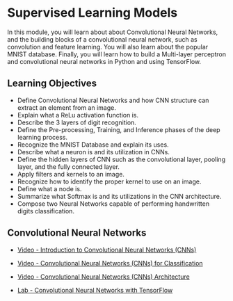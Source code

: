 # Supervised Learning Models

In this module, you will learn about about Convolutional Neural Networks, and the building blocks of a convolutional neural network, such as convolution and feature learning. You will also learn about the popular MNIST database. Finally, you will learn how to build a Multi-layer perceptron and convolutional neural networks in Python and using TensorFlow.

## Learning Objectives

- Define Convolutional Neural Networks and how CNN structure can extract an element from an image.
- Explain what a ReLu activation function is.
- Describe the 3 layers of digit recognition.
- Define the Pre-processing, Training, and Inference phases of the deep learning process.
- Recognize the MNIST Database and explain its uses.
- Describe what a neuron is and its utilization in CNNs.
- Define the hidden layers of CNN such as the convolutional layer, pooling layer, and the fully connected layer.
- Apply filters and kernels to an image.
- Recognize how to identify the proper kernel to use on an image.
- Define what a node is.
- Summarize what Softmax is and its utilizations in the CNN architecture.
- Compose two Neural Networks capable of performing handwritten digits classification.

## Convolutional Neural Networks

- [Video - Introduction to Convolutional Neural Networks (CNNs)](https://www.coursera.org/learn/building-deep-learning-models-with-tensorflow/lecture/p67Jk/introduction-to-convolutional-neural-networks-cnns)

- [Video - Convolutional Neural Networks (CNNs) for Classification](https://www.coursera.org/learn/building-deep-learning-models-with-tensorflow/lecture/uxIWD/convolutional-neural-networks-cnns-for-classification)

- [Video - Convolutional Neural Networks (CNNs) Architecture](https://www.coursera.org/learn/building-deep-learning-models-with-tensorflow/lecture/LS64o/convolutional-neural-networks-cnns-architecture)

- [Lab - Convolutional Neural Networks with TensorFlow](./Labs/ML0120EN-2.2-Review-CNN-MNIST-Dataset.ipynb)